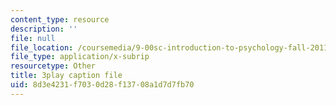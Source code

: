 ```yaml
---
content_type: resource
description: ''
file: null
file_location: /coursemedia/9-00sc-introduction-to-psychology-fall-2011/8d3e4231f7030d28f13708a1d7d7fb70_lanmHS0JwYI.srt
file_type: application/x-subrip
resourcetype: Other
title: 3play caption file
uid: 8d3e4231-f703-0d28-f137-08a1d7d7fb70
---
```

